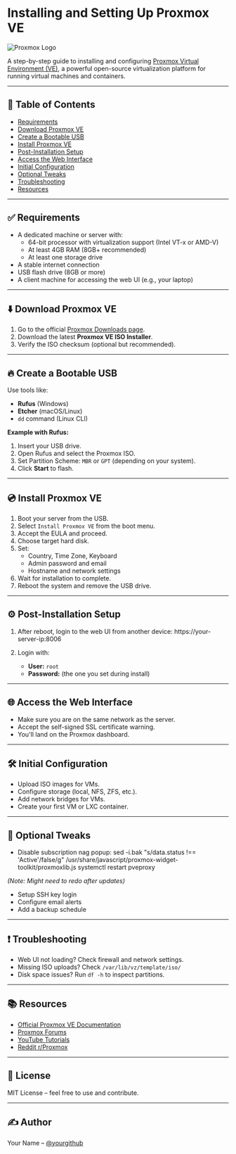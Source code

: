 # Installing and Setting Up Proxmox VE

![Proxmox Logo](https://upload.wikimedia.org/wikipedia/commons/1/1e/Proxmox-VE-Logo.svg)

A step-by-step guide to installing and configuring [Proxmox Virtual Environment (VE)](https://www.proxmox.com/en/proxmox-ve), a powerful open-source virtualization platform for running virtual machines and containers.

---

## 📌 Table of Contents

- [Requirements](#requirements)
- [Download Proxmox VE](#download-proxmox-ve)
- [Create a Bootable USB](#create-a-bootable-usb)
- [Install Proxmox VE](#install-proxmox-ve)
- [Post-Installation Setup](#post-installation-setup)
- [Access the Web Interface](#access-the-web-interface)
- [Initial Configuration](#initial-configuration)
- [Optional Tweaks](#optional-tweaks)
- [Troubleshooting](#troubleshooting)
- [Resources](#resources)

---

## ✅ Requirements

- A dedicated machine or server with:
  - 64-bit processor with virtualization support (Intel VT-x or AMD-V)
  - At least 4GB RAM (8GB+ recommended)
  - At least one storage drive
- A stable internet connection
- USB flash drive (8GB or more)
- A client machine for accessing the web UI (e.g., your laptop)

---

## ⬇️ Download Proxmox VE

1. Go to the official [Proxmox Downloads page](https://www.proxmox.com/en/downloads).
2. Download the latest **Proxmox VE ISO Installer**.
3. Verify the ISO checksum (optional but recommended).

---

## 🔥 Create a Bootable USB

Use tools like:

- **Rufus** (Windows)
- **Etcher** (macOS/Linux)
- `dd` command (Linux CLI)

**Example with Rufus:**

1. Insert your USB drive.
2. Open Rufus and select the Proxmox ISO.
3. Set Partition Scheme: `MBR` or `GPT` (depending on your system).
4. Click **Start** to flash.

---

## 💿 Install Proxmox VE

1. Boot your server from the USB.
2. Select `Install Proxmox VE` from the boot menu.
3. Accept the EULA and proceed.
4. Choose target hard disk.
5. Set:
   - Country, Time Zone, Keyboard
   - Admin password and email
   - Hostname and network settings
6. Wait for installation to complete.
7. Reboot the system and remove the USB drive.

---

## ⚙️ Post-Installation Setup

1. After reboot, login to the web UI from another device: https://your-server-ip:8006

2. Login with:
   - **User:** `root`
   - **Password:** (the one you set during install)

---

## 🌐 Access the Web Interface

- Make sure you are on the same network as the server.
- Accept the self-signed SSL certificate warning.
- You'll land on the Proxmox dashboard.

---

## 🛠️ Initial Configuration

- Upload ISO images for VMs.
- Configure storage (local, NFS, ZFS, etc.).
- Add network bridges for VMs.
- Create your first VM or LXC container.

---

## 🧰 Optional Tweaks

- Disable subscription nag popup: sed -i.bak "s/data.status !== 'Active'/false/g" /usr/share/javascript/proxmox-widget-toolkit/proxmoxlib.js
systemctl restart pveproxy

*(Note: Might need to redo after updates)*

- Setup SSH key login
- Configure email alerts
- Add a backup schedule

---

## ❗ Troubleshooting

- Web UI not loading? Check firewall and network settings.
- Missing ISO uploads? Check `/var/lib/vz/template/iso/`
- Disk space issues? Run `df -h` to inspect partitions.

---

## 📚 Resources

- [Official Proxmox VE Documentation](https://pve.proxmox.com/wiki/Main_Page)
- [Proxmox Forums](https://forum.proxmox.com/)
- [YouTube Tutorials](https://www.youtube.com/results?search_query=proxmox+ve+setup)
- [Reddit r/Proxmox](https://www.reddit.com/r/Proxmox/)

---

## 🧾 License

MIT License – feel free to use and contribute.

---

## ✍️ Author

Your Name – [@yourgithub](https://github.com/yourgithub)

